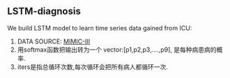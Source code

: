 ## LSTM-diagnosis
We build LSTM model to learn time series data gained from ICU:


1. DATA SOURCE: [MIMIC-III](https://mimic.physionet.org/gettingstarted/access/)
2. 用softmax函数把输出转为一个 vector:[p1,p2,p3,....,p9], 是每种病患病的概率.
3. iters是指总循环次数,每次循环会把所有病人都循环一次.
